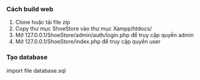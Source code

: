 ### Cách build web

1. Clone hoặc tải file zip
2. Copy thư mục ShoeStore vào thư mục Xampp/htdocs/
3. Mở 127.0.0.1/ShoeStore/admin/auth/login.php để truy cập quyền admin 
4. Mở 127.0.0.1/ShoeStore/index.php để truy cập quyền user 

### Tạo database
  import file database.sql 
